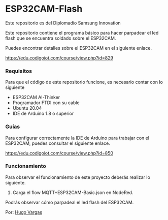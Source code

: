 # ESP32CAM-Flash

Este repositorio es del Diplomadio Samsung Innovation

Este repositorio contiene el programa básico para hacer parpadear el led flash que se encuentra soldado sobre el ESP32CAM.

Puedes encontrar detalles sobre el ESP32CAM en el siguiente enlace.

https://edu.codigoiot.com/course/view.php?id=829

### Requisitos
Para que el código de este repositorio funcione, es necesario contar con lo siguiente

- ESP32CAM AI-Thinker
- Programador FTDI con su cable
- Ubuntu 20.04
- IDE de Arduino 1.8 o superior

### Guías
Para configurar correctamente la IDE de Arduino para trabajar con el ESP32CAM, puedes consultar el siguiente enlace.

https://edu.codigoiot.com/course/view.php?id=850

### Funcionamiento
Para observar el funcionamiento de este proyecto deberás realizar lo siguiente.

1. Carga el flow MQTT+ESP32CAM-Basic.json en NodeRed.

Podrás observar cómo parpadeal el led flash del ESP32CAM.

Por: [Hugo Vargas](https://github.com/hugoescalpelo)
